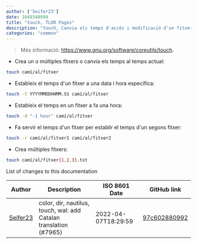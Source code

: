 ```yaml
---
author: ['Seifer23']
date: 1649348999
title: "touch, TLDR Pages"
description: "touch, Canvia els temps d'accés i modificació d'un fitxer (atime, ntime)."
categories: "common"
---
```

> Més informació: <https://www.gnu.org/software/coreutils/touch>.

- Crea un o múltiples fitxers o canvia els temps al temps actual:

```bash
touch camí/al/fitxer
```

- Estableix el temps d'un fitxer a una data i hora específica:

```bash
touch -t YYYYMMDDHHMM.SS camí/al/fitxer
```

- Estableix el temps en un fitxer a fa una hora:

```bash
touch -d "-1 hour" camí/al/fitxer
```

- Fa servir el temps d'un fitxer per establir el temps d'un segons fitxer:

```bash
touch -r camí/al/fitxer1 camí/al/fitxer2
```

- Crea múltiples fitxers:

```bash
touch camí/al/fitxer{1,2,3}.txt
```
List of changes to this documentation


Author | Description | ISO 8601 Date | GitHub link
------|-----|-----|-----
[Seifer23](mailto:48915360+Seifer23@users.noreply.github.com) | color, dir, nautilus, touch, wal: add Catalan translation (#7965) | 2022-04-07T18:29:59 | [97c602880992](https://github.com/tldr-pages/tldr/commit/97c6028809920cd56e8270c571ac948e7893973e)

